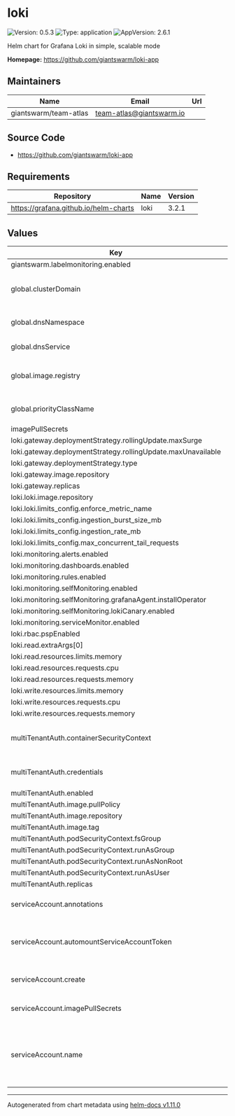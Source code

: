 # loki

![Version: 0.5.3](https://img.shields.io/badge/Version-0.5.3-informational?style=flat-square) ![Type: application](https://img.shields.io/badge/Type-application-informational?style=flat-square) ![AppVersion: 2.6.1](https://img.shields.io/badge/AppVersion-2.6.1-informational?style=flat-square)

Helm chart for Grafana Loki in simple, scalable mode

**Homepage:** <https://github.com/giantswarm/loki-app>

## Maintainers

| Name | Email | Url |
| ---- | ------ | --- |
| giantswarm/team-atlas | <team-atlas@giantswarm.io> |  |

## Source Code

* <https://github.com/giantswarm/loki-app>

## Requirements

| Repository | Name | Version |
|------------|------|---------|
| https://grafana.github.io/helm-charts | loki | 3.2.1 |

## Values

| Key | Type | Default | Description |
|-----|------|---------|-------------|
| giantswarm.labelmonitoring.enabled | bool | `true` |  |
| global.clusterDomain | string | `"cluster.local"` | configures cluster domain ("cluster.local" by default) |
| global.dnsNamespace | string | `"kube-system"` | configures DNS service namespace |
| global.dnsService | string | `"coredns"` | configures DNS service name |
| global.image.registry | string | `"docker.io"` | Overrides the Docker registry globally for all images |
| global.priorityClassName | string | `nil` | Overrides the priorityClassName for all pods |
| imagePullSecrets | list | `[]` |  |
| loki.gateway.deploymentStrategy.rollingUpdate.maxSurge | int | `0` |  |
| loki.gateway.deploymentStrategy.rollingUpdate.maxUnavailable | int | `1` |  |
| loki.gateway.deploymentStrategy.type | string | `"RollingUpdate"` |  |
| loki.gateway.image.repository | string | `"giantswarm/nginx-unprivileged"` |  |
| loki.gateway.replicas | int | `3` |  |
| loki.loki.image.repository | string | `"giantswarm/loki"` |  |
| loki.loki.limits_config.enforce_metric_name | bool | `true` |  |
| loki.loki.limits_config.ingestion_burst_size_mb | int | `20` |  |
| loki.loki.limits_config.ingestion_rate_mb | int | `10` |  |
| loki.loki.limits_config.max_concurrent_tail_requests | int | `20` |  |
| loki.monitoring.alerts.enabled | bool | `false` |  |
| loki.monitoring.dashboards.enabled | bool | `false` |  |
| loki.monitoring.rules.enabled | bool | `false` |  |
| loki.monitoring.selfMonitoring.enabled | bool | `false` |  |
| loki.monitoring.selfMonitoring.grafanaAgent.installOperator | bool | `false` |  |
| loki.monitoring.selfMonitoring.lokiCanary.enabled | bool | `false` |  |
| loki.monitoring.serviceMonitor.enabled | bool | `false` |  |
| loki.rbac.pspEnabled | bool | `true` |  |
| loki.read.extraArgs[0] | string | `"-querier.multi-tenant-queries-enabled"` |  |
| loki.read.resources.limits.memory | string | `"4096Mi"` |  |
| loki.read.resources.requests.cpu | string | `"200m"` |  |
| loki.read.resources.requests.memory | string | `"3072Mi"` |  |
| loki.write.resources.limits.memory | string | `"4096Mi"` |  |
| loki.write.resources.requests.cpu | string | `"200m"` |  |
| loki.write.resources.requests.memory | string | `"3072Mi"` |  |
| multiTenantAuth.containerSecurityContext | object | `{"allowPrivilegeEscalation":false,"capabilities":{"drop":["ALL"]},"readOnlyRootFilesystem":true}` | The SecurityContext for Loki containers |
| multiTenantAuth.credentials | string | `"users:\n  - username: Tenant1\n    password: 1tnaneT\n    orgid: tenant-1\n  - username: Tenant2\n    password: 2tnaneT\n    orgid: tenant-2"` |  |
| multiTenantAuth.enabled | bool | `false` |  |
| multiTenantAuth.image.pullPolicy | string | `"IfNotPresent"` |  |
| multiTenantAuth.image.repository | string | `"giantswarm/loki-multi-tenant-proxy-gs"` |  |
| multiTenantAuth.image.tag | string | `"0.1.0"` |  |
| multiTenantAuth.podSecurityContext.fsGroup | int | `10001` |  |
| multiTenantAuth.podSecurityContext.runAsGroup | int | `10001` |  |
| multiTenantAuth.podSecurityContext.runAsNonRoot | bool | `true` |  |
| multiTenantAuth.podSecurityContext.runAsUser | int | `10001` |  |
| multiTenantAuth.replicas | int | `2` |  |
| serviceAccount.annotations | object | `{}` | Annotations for the service account |
| serviceAccount.automountServiceAccountToken | bool | `true` | Set this toggle to false to opt out of automounting API credentials for the service account |
| serviceAccount.create | bool | `true` | Specifies whether a ServiceAccount should be created |
| serviceAccount.imagePullSecrets | list | `[]` | Image pull secrets for the service account |
| serviceAccount.name | string | `"loki"` | The name of the ServiceAccount to use. If not set and create is true, a name is generated using the fullname template |

----------------------------------------------
Autogenerated from chart metadata using [helm-docs v1.11.0](https://github.com/norwoodj/helm-docs/releases/v1.11.0)
